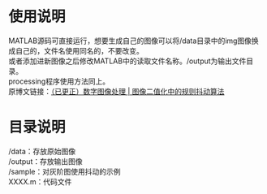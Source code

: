 # 使用说明
MATLAB源码可直接运行，想要生成自己的图像可以将/data目录中的img图像换成自己的，文件名使用同名的，不要改变。<br>
或者添加进新图像之后修改MATLAB中的读取文件名称。/output为输出文件目录。<br>
processing程序使用方法同上。<br>
原博文链接：<a href="http://t.cn/RrHxNgE" target="_blank">（已更正）数字图像处理 | 图像二值化中的规则抖动算法</a><br>

# 目录说明
/data：存放原始图像<br>
/output：存放输出图像<br>
/sample：对灰阶图使用抖动的示例<br>
XXXX.m：代码文件<br>
